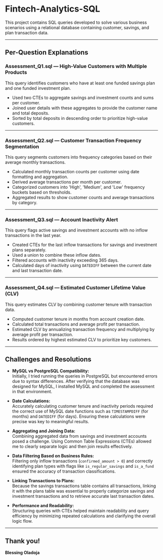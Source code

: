 # Fintech-Analytics-SQL

This project contains SQL queries developed to solve various business scenarios using a relational database containing customer, savings, and plan transaction data.

---

## Per-Question Explanations

### Assessment_Q1.sql — High-Value Customers with Multiple Products
This query identifies customers who have at least one funded savings plan and one funded investment plan.  
- Used two CTEs to aggregate savings and investment counts and sums per customer.  
- Joined user details with these aggregates to provide the customer name and total deposits.  
- Sorted by total deposits in descending order to prioritize high-value customers.

---

### Assessment_Q2.sql — Customer Transaction Frequency Segmentation
This query segments customers into frequency categories based on their average monthly transactions.  
- Calculated monthly transaction counts per customer using date formatting and aggregation.  
- Derived average transactions per month per customer.  
- Categorized customers into 'High', 'Medium', and 'Low' frequency buckets based on thresholds.  
- Aggregated results to show customer counts and average transactions by category.

---

### Assessment_Q3.sql — Account Inactivity Alert
This query flags active savings and investment accounts with no inflow transactions in the last year.  
- Created CTEs for the last inflow transactions for savings and investment plans separately.  
- Used a union to combine these inflow dates.  
- Filtered accounts with inactivity exceeding 365 days.  
- Calculated days of inactivity using `DATEDIFF` between the current date and last transaction date.

---

### Assessment_Q4.sql — Estimated Customer Lifetime Value (CLV)
This query estimates CLV by combining customer tenure with transaction data.  
- Computed customer tenure in months from account creation date.  
- Calculated total transactions and average profit per transaction.  
- Estimated CLV by annualizing transaction frequency and multiplying by average profit per transaction.  
- Results ordered by highest estimated CLV to prioritize key customers.

---

## Challenges and Resolutions

- **MySQL vs PostgreSQL Compatibility:**  
  Initially, I tried running the queries in PostgreSQL but encountered errors due to syntax differences. After verifying that the database was designed for MySQL, I installed MySQL and completed the assessment in that environment.

- **Date Calculations:**  
  Accurately calculating customer tenure and inactivity periods required the correct use of MySQL date functions such as `TIMESTAMPDIFF` (for months) and `DATEDIFF` (for days). Ensuring these calculations were precise was key to meaningful results.

- **Aggregating and Joining Data:**  
  Combining aggregated data from savings and investment accounts posed a challenge. Using Common Table Expressions (CTEs) allowed me to clearly separate logic and then join results effectively.

- **Data Filtering Based on Business Rules:**  
  Filtering only inflow transactions (`confirmed_amount > 0`) and correctly identifying plan types with flags like `is_regular_savings` and `is_a_fund` ensured the accuracy of transaction classifications.

- **Linking Transactions to Plans:**  
  Because the savings transactions table contains all transactions, linking it with the plans table was essential to properly categorize savings and investment transactions and to retrieve accurate last transaction dates.

- **Performance and Readability:**  
  Structuring queries with CTEs helped maintain readability and query efficiency by minimizing repeated calculations and clarifying the overall logic flow.

---

Thank you!
---

**Blessing Oladoja**  


